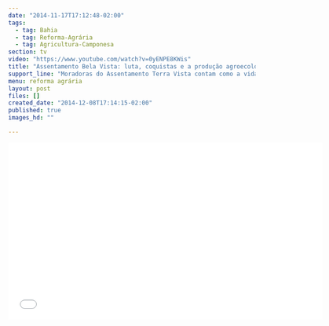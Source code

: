 ```yaml
---
date: "2014-11-17T17:12:48-02:00"
tags:
  - tag: Bahia
  - tag: Reforma-Agrária
  - tag: Agricultura-Camponesa
section: tv
video: "https://www.youtube.com/watch?v=0yENPE8KWis"
title: "Assentamento Bela Vista: luta, coquistas e a produção agroecológica"
support_line: "Moradoras do Assentamento Terra Vista contam como a vida é melhor quando as pessoas se unem para lutar pelos direitos, produzir, estudar, brincar e, principalmente, cuidar do solo e do planeta."
menu: reforma agrária
layout: post
files: []
created_date: "2014-12-08T17:14:15-02:00"
published: true
images_hd: ""

---
```

<p><iframe allowfullscreen="" frameborder="0" height="360" src="//www.youtube.com/embed/0yENPE8KWis" width="640"></iframe></p>
